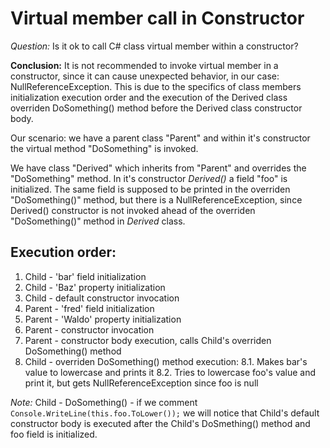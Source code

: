 # Virtual member call in Constructor

*Question:* Is it ok to call C# class virtual member within a constructor?

**Conclusion:** It is not recommended to invoke virtual member in a constructor, since it can cause unexpected behavior, in our case: NullReferenceException. This is due to the specifics of class members initialization execution order and the execution of the Derived class overriden DoSomething() method before the Derived class constructor body.

Our scenario: we have a parent class "Parent" and within it's constructor the virtual method "DoSomething" is invoked.

We have class "Derived" which inherits from "Parent" and overrides the "DoSomething" method. In it's constructor *Derived()* a field "foo" is initialized. The same field is supposed to be printed in the overriden "DoSomething()" method, but there is a NullReferenceException, since Derived() constructor is not invoked ahead of the overriden "DoSomething()" method in *Derived* class.

## Execution order:

1. Child - 'bar' field initialization
2. Child - 'Baz' property initialization
3. Child - default constructor invocation
4. Parent - 'fred' field initialization
5. Parent - 'Waldo' property initialization
6. Parent - constructor invocation
7. Parent - constructor body execution, calls Child's overriden DoSomething() method
8. Child - overriden DoSomething() method execution:
8.1. Makes bar's value to lowercase and prints it
8.2. Tries to lowercase foo's value and print it, but gets NullReferenceException since foo is null

*Note:* Child - DoSomething() - if we comment ```Console.WriteLine(this.foo.ToLower());``` we will notice that Child's default constructor body is executed after the Child's DoSmething() method and foo field is initialized.  
